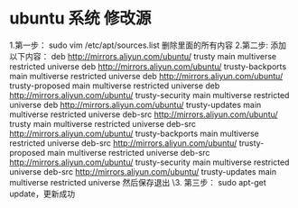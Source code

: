 # ubuntu 系统 修改源

1.第一步：
sudo vim /etc/apt/sources.list
删除里面的所有内容
2.第二步:
添加以下内容：
deb http://mirrors.aliyun.com/ubuntu/ trusty main multiverse restricted universe
deb http://mirrors.aliyun.com/ubuntu/ trusty-backports main multiverse restricted universe
deb http://mirrors.aliyun.com/ubuntu/ trusty-proposed main multiverse restricted universe
deb http://mirrors.aliyun.com/ubuntu/ trusty-security main multiverse restricted universe
deb http://mirrors.aliyun.com/ubuntu/ trusty-updates main multiverse restricted universe
deb-src http://mirrors.aliyun.com/ubuntu/ trusty main multiverse restricted universe
deb-src http://mirrors.aliyun.com/ubuntu/ trusty-backports main multiverse restricted universe
deb-src http://mirrors.aliyun.com/ubuntu/ trusty-proposed main multiverse restricted universe
deb-src http://mirrors.aliyun.com/ubuntu/ trusty-security main multiverse restricted universe
deb-src http://mirrors.aliyun.com/ubuntu/ trusty-updates main multiverse restricted universe
然后保存退出
\3. 第三步：
sudo apt-get update，更新成功